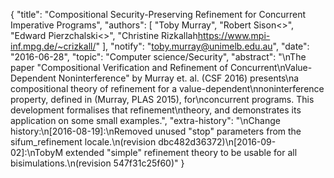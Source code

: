 {
    "title": "Compositional Security-Preserving Refinement for Concurrent Imperative Programs",
    "authors": [
        "Toby Murray",
        "Robert Sison<>",
        "Edward Pierzchalski<>",
        "Christine Rizkallah<https://www.mpi-inf.mpg.de/~crizkall/>"
    ],
    "notify": "toby.murray@unimelb.edu.au",
    "date": "2016-06-28",
    "topic": "Computer science/Security",
    "abstract": "\nThe paper \"Compositional Verification and Refinement of Concurrent\nValue-Dependent Noninterference\" by Murray et. al. (CSF 2016) presents\na compositional theory of refinement for a value-dependent\nnoninterference property, defined in (Murray, PLAS 2015), for\nconcurrent programs. This development formalises that refinement\ntheory, and demonstrates its application on some small examples.",
    "extra-history": "\nChange history:\n[2016-08-19]:\nRemoved unused \"stop\" parameters from the sifum_refinement locale.\n(revision dbc482d36372)\n[2016-09-02]:\nTobyM extended \"simple\" refinement theory to be usable for all bisimulations.\n(revision 547f31c25f60)"
}